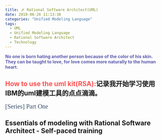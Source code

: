 ```yaml
---
title: 〆 Rational Software Architect(UML)
date: 2018-06-26 11:13:38
categories: "Unified Modeling Language"
tags:
  - UML
  - Unified Modeling Language
  - Rational Software Architect
  - Technology
---
```


**<font color="#5A5AAD">No one is born hating another person because of the color of his skin. They can be taught to love, for love comes more naturally to the human heart.</font>**

## <font color="#FF5151">How to use the uml kit(RSA):</font>记录我开始学习使用IBM的uml建模工具的点点滴滴。
<font style="color: #394F6A; font-size: 20px; font-family: '微软雅黑'">[Series] Part One</font>

<!--more-->

## Essentials of modeling with Rational Software Architect - Self-paced training



